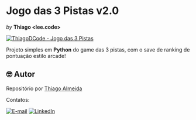 # Jogo das 3 Pistas v2.0
*by* **Thiago <lee.code>**

[![ThiagoDCode - Jogo das 3 Pistas](https://img.shields.io/static/v1?label=ThiagoDCode&message=PistaDas3Pistas&color=blue&logo=github)](https://github.com/ThiagoDCode/Jogo3Pistas_v2.0 "Ir para o repositório.")

Projeto simples em **Python** do game das 3 pistas, com o save de ranking de pontuação estilo arcade!

## 🤓 Autor
Repositório por [Thiago Almeida](https://github.com/ThiagoDCode)

Contatos:

[![E-mail](https://img.shields.io/static/v1?label=&message=E-mail&color=blueviolet&logoColor=white&logo=gmail)](mailto:thiago.lee.oficial@gmail.com "Enviar e-mail.")
[![LinkedIn](https://img.shields.io/static/v1?label=&message=LinkedIn&color=blue&logoColor=white&logo=LinkedIn)](https://www.linkedin.com/in/thiago-almeida-dcode "Acessar.")
